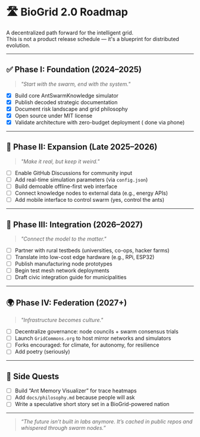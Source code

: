 # 🛣️ BioGrid 2.0 Roadmap

A decentralized path forward for the intelligent grid.  
This is not a product release schedule — it's a blueprint for distributed evolution.

---

## ✅ Phase I: Foundation (2024–2025)

> *"Start with the swarm, end with the system."*

- [x] Build core AntSwarmKnowledge simulator
- [x] Publish decoded strategic documentation
- [x] Document risk landscape and grid philosophy
- [x] Open source under MIT license
- [x] Validate architecture with zero-budget deployment ( done via phone)

---

## 🔄 Phase II: Expansion (Late 2025–2026)

> *"Make it real, but keep it weird."*

- [ ] Enable GitHub Discussions for community input
- [ ] Add real-time simulation parameters (via `config.json`)
- [ ] Build demoable offline-first web interface
- [ ] Connect knowledge nodes to external data (e.g., energy APIs)
- [ ] Add mobile interface to control swarm (yes, control the ants)

---

## 🚀 Phase III: Integration (2026–2027)

> *"Connect the model to the matter."*

- [ ] Partner with rural testbeds (universities, co-ops, hacker farms)
- [ ] Translate into low-cost edge hardware (e.g., RPi, ESP32)
- [ ] Publish manufacturing node prototypes
- [ ] Begin test mesh network deployments
- [ ] Draft civic integration guide for municipalities

---

## 🌍 Phase IV: Federation (2027+)

> *"Infrastructure becomes culture."*

- [ ] Decentralize governance: node councils + swarm consensus trials
- [ ] Launch `GridCommons.org` to host mirror networks and simulators
- [ ] Forks encouraged: for climate, for autonomy, for resilience
- [ ] Add poetry (seriously)

---

## 🐜 Side Quests

- [ ] Build “Ant Memory Visualizer” for trace heatmaps
- [ ] Add `docs/philosophy.md` because people will ask
- [ ] Write a speculative short story set in a BioGrid-powered nation

---

> *“The future isn’t built in labs anymore. It’s cached in public repos and whispered through swarm nodes.”*
